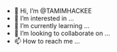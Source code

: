 - 👋 Hi, I’m @TAMIMHACKEE
- 👀 I’m interested in ...
- 🌱 I’m currently learning ...
- 💞️ I’m looking to collaborate on ...
- 📫 How to reach me ...

<!---
TAMIMHACKEE/TAMIMHACKEE is a ✨ special ✨ repository because its `README.md` (this file) appears on your GitHub profile.
You can click the Preview link to take a look at your changes.
--->
